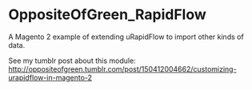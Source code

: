 # OppositeOfGreen_RapidFlow
A Magento 2 example of extending uRapidFlow to import other kinds of data.

See my tumblr post about this module: http://oppositeofgreen.tumblr.com/post/150412004662/customizing-urapidflow-in-magento-2

